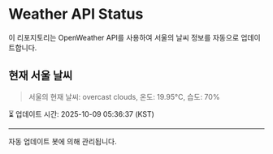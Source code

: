 
# Weather API Status

이 리포지토리는 OpenWeather API를 사용하여 서울의 날씨 정보를 자동으로 업데이트합니다.

## 현재 서울 날씨
> 서울의 현재 날씨: overcast clouds, 온도: 19.95°C, 습도: 70%

⏳ 업데이트 시간: 2025-10-09 05:36:37 (KST)

---
자동 업데이트 봇에 의해 관리됩니다.
